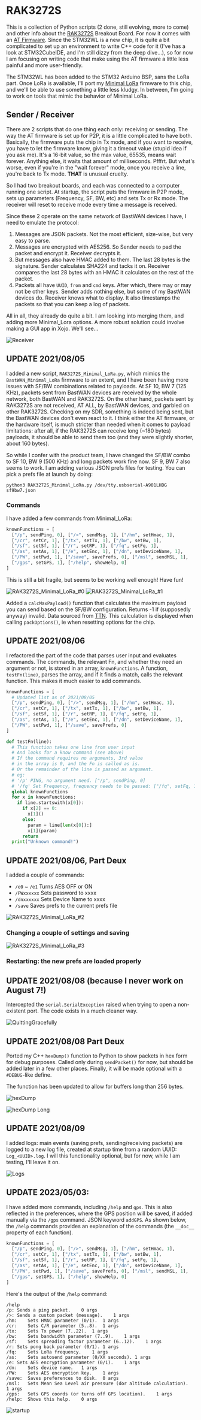 # RAK3272S

This is a collection of Python scripts (2 done, still evolving, more to come) and other info about the [RAK3272S](https://store.rakwireless.com/products/wisduo-breakout-board-rak3272s) Breakout Board. For now it comes with an [AT Firmware](https://docs.rakwireless.com/Product-Categories/WisDuo/RAK3272S-Breakout-Board/AT-Command-Manual/#introduction). Since the STM32WL is a new chip, it is quite a bit complicated to set up an environment to write C++ code for it (I've has a look at STM32CubeIDE, and I'm still dizzy from the deep dive...), so for now I am focusing on writing code that make using the AT firmware a little less painful and more user-friendly.

The STM32WL has been added to the STM32 Arduino BSP, sans the LoRa part. Once LoRa is available, I'll port my [Minimal LoRa](https://github.com/Kongduino/BastWAN_Minimal_LoRa) firmware to this chip, and we'll be able to use something a little less kludgy. In between, I'm going to work on tools that mimic the behavior of Minimal LoRa.

## Sender / Receiver

There are 2 scripts that do one thing each only: receiving or sending. The way the AT firmware is set up for P2P, it is a little complicated to have both. Basically, the firmware puts the chip in Tx mode, and if you want to receive, you have to let the firmware know, giving it a timeout value (stupid idea if you ask me). It's a 16-bit value, so the max value, 65535, means wait forever. Anything else, it waits that amount of milliseconds. Pfffrt. But what's worse, even if you're in the "wait forever" mode, once you receive a line, you're back to Tx mode. **THAT** is unusual cruelty.

So I had two breakout boards, and each was connected to a computer running one script. At startup, the script puts the firmware in P2P mode, sets up parameters (Frequency, SF, BW, etc) and sets Tx or Rx mode. The receiver will reset to receive mode every time a message is received.

Since these 2 operate on the same network of BastWAN devices I have, I need to emulate the protocol:

1. Messages are JSON packets. Not the most efficient, size-wise, but very easy to parse.
2. Messages are encrypted with AES256. So Sender needs to pad the packet and encrypt it. Receiver decrypts it.
3. But messages also have HMAC added to them. The last 28 bytes is the signature. Sender calculates SHA224 and tacks it on. Receiver compares the last 28 bytes with an HMAC it calculates on the rest of the packet.
4. Packets all have `UUID`, `from` and `cmd` keys. After which, there may or may not be other keys. Sender adds nothing else, but some of my BastWAN devices do. Receiver knows what to display. It also timestamps the packets so that you can keep a log of packets.

All in all, they already do quite a bit. I am looking into merging them, and adding more Minimal_Lora options. A more robust solution could involve making a GUI app in Xojo. We'll see...

![Receiver](Receiver.jpg)

## UPDATE 2021/08/05

I added a new script, `RAK3272S_Minimal_LoRa.py`, which mimics the `BastWAN_Minimal_LoRa` firmware to an extent, and I have been having more issues with SF/BW combinations related to payloads. At SF 10, BW 7 (125 KHz), packets sent from BastWAN devices are received by the whole network, both BastWAN and RAK3272S. On the other hand, packets sent by RAK3272S are not received, AT ALL, by BastWAN devices, and garbled on other RAK3272S. Checking on my SDR, something is indeed being sent, but the BastWAN devices don't even react to it. I think either the AT firmware, or the hardware itself, is much stricter than needed when it comes to payload limitations: after all, if the RAK3272S can receive long (~180 bytes) payloads, it should be able to send them too (and they were slightly shorter, about 160 bytes).

So while I confer with the product team, I have changed the SF/BW combo to SF 10, BW 9 (500 KHz) and long packets work fine now. SF 9, BW 7 also seems to work. I am adding various JSON prefs files for testing. You can pick a prefs file at launch by doing:

`python3 RAK3272S_Minimal_LoRa.py /dev/tty.usbserial-A901LHDG sf9bw7.json`

### Commands

I have added a few commands from Minimal_LoRa:

```python
knownFunctions = [
  ["/p", sendPing, 0], ["/>", sendMsg, 1], ["/hm", setHmac, 1],
  ["/cr", setCr, 1], ["/tx", setTx, 1], ["/bw", setBw, 1],
  ["/sf", setSf, 1], ["/r", setRP, 1], ["/fq", setFq, 1],
  ["/as", setAs, 1], ["/e", setEnc, 1], ["/dn", setDeviceName, 1],
  ["/PW", setPwd, 1], ["/save", savePrefs, 0], ["/msl", sendMSL, 1],
  ["/gps", setGPS, 1], ["/help", showHelp, 0]
]
```

This is still a bit fragile, but seems to be working well enough! Have fun!

![RAK3272S_Minimal_LoRa_#0](ML_0.png)
![RAK3272S_Minimal_LoRa_#1](ML_1.png)

Added a `calcMaxPayload()` function that calculates the maximum payload you can send based on the SF/BW configuration. Returns -1 if (supposedly anyway) invalid. Data sourced from [TTN](https://www.thethingsnetwork.org/airtime-calculator). This calculation is displayed when calling `packOptions()`, ie when resetting options for the chip.

## UPDATE 2021/08/06

I refactored the part of the code that parses user input and evaluates commands. The commands, the relevant Fn, and whether they need an argument or not, is stored in an array, `knownFunctions`. A function, `testFn(line)`, parses the array, and if it finds a match, calls the relevant function. This makes it much easier to add commands.

```py
knownFunctions = [
  # Updated list as of 2021/08/05
  ["/p", sendPing, 0], ["/>", sendMsg, 1], ["/hm", setHmac, 1],
  ["/cr", setCr, 1], ["/tx", setTx, 1], ["/bw", setBw, 1],
  ["/sf", setSf, 1], ["/r", setRP, 1], ["/fq", setFq, 1],
  ["/as", setAs, 1], ["/e", setEnc, 1], ["/dn", setDeviceName, 1],
  ["/PW", setPwd, 1], ["/save", savePrefs, 0]
]

def testFn(line):
  # This function takes one line from user input
  # And looks for a know command (see above)
  # If the command requires no arguments, 3rd value
  # in the array is 0, and the Fn is called as is.
  # Or the remainder of the line is passed as argument.
  # eg:
  # '/p' PING, no argument need. ["/p", sendPing, 0]
  # '/fq' Set Frequency, frequency needs to be passed: ["/fq", setFq, 1]
  global knownFunctions
  for x in knownFunctions:
    if line.startswith(x[0]):
      if x[2] == 0:
        x[1]()
      else:
        param = line[len(x[0]):]
        x[1](param)
      return
  print("Unknown command!")
```

## UPDATE 2021/08/06, Part Deux

I added a couple of commands:

* `/e0` ~ `/e1` Turns AES OFF or ON
* `/PWxxxxxx` Sets password to xxxx
* `/dnxxxxxx` Sets Device Name to xxxx
* `/save` Saves prefs to the current prefs file

![RAK3272S_Minimal_LoRa_#2](ML_2.png)
### Changing a couple of settings and saving
![RAK3272S_Minimal_LoRa_#3](ML_3.png)
### Restarting: the new prefs are loaded properly

## UPDATE 2021/08/08 (because I never work on August 7!)

Intercepted the `serial.SerialException` raised when trying to open a non-existent port. The code exists in a much cleaner way.

![QuittingGracefully](QuittingGracefully.png)

## UPDATE 2021/08/08 Part Deux

Ported my C++ `hexDump()` function to Python to show packets in hex form for debug purposes. Called only during `sendPacket()` for now, but should be added later in a few other places. Finally, it will be made optional with a `#DEBUG`-like define.

The function has been updated to allow for buffers long than 256 bytes.

![hexDump](hexDump.png)

![hexDump Long](hexDumpLong.png)

## UPDATE 2021/08/09

I added logs: main events (saving prefs, sending/receiving packets) are logged to a new log file, created at startup time from a random UUID: `Log_<UUID>.log`. I will this functionality optional, but for now, while I am testing, I'll leave it on.

![Logs](Logs.png)

## UPDATE 2023/05/03:

I have added more commands, including `/help` and `gps`. This is also reflected in the preferences, where the GPS position will be saved, if added manually via the `/gps` command. JSON keyword `addGPS`. As shown below, the `/help` commands provides an explanation of the commands (the `__doc__` property of each function).

```python
knownFunctions = [
  ["/p", sendPing, 0], ["/>", sendMsg, 1], ["/hm", setHmac, 1],
  ["/cr", setCr, 1], ["/tx", setTx, 1], ["/bw", setBw, 1],
  ["/sf", setSf, 1], ["/r", setRP, 1], ["/fq", setFq, 1],
  ["/as", setAs, 1], ["/e", setEnc, 1], ["/dn", setDeviceName, 1],
  ["/PW", setPwd, 1], ["/save", savePrefs, 0], ["/msl", sendMSL, 1],
  ["/gps", setGPS, 1], ["/help", showHelp, 0]
]
```
Here's the output of the `/help` command:

```
/help
/p:	Sends a ping packet.	0 args
/>:	Sends a custom packet (message).	1 args
/hm:	Sets HMAC parameter (0/1).	1 args
/cr:	Sets C/R parameter (5..8).	1 args
/tx:	Sets Tx power (7..22).	1 args
/bw:	Sets bandwidth parameter (7..9).	1 args
/sf:	Sets spreading factor parameter (6..12).	1 args
/r:	Sets pong back parameter (0/1).	1 args
/fq:	Sets LoRa frequency.	1 args
/as:	Sets autosend parameter (0/XX seconds).	1 args
/e:	Sets AES encryption parameter (0/1).	1 args
/dn:	Sets device name.	1 args
/PW:	Sets AES encryption key.	1 args
/save:	Saves preferences to disk.	0 args
/msl:	Sets Mean Sea Level air pressure (dor altitude calculation).	1 args
/gps:	Sets GPS coords (or turns off GPS location).	1 args
/help:	Shows this help.	0 args
```

![startup](ML_4.png)
